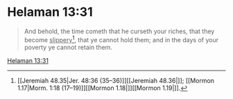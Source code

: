 # Helaman 13:31

> And behold, the time cometh that he curseth your riches, that they become <u>slippery</u>[^a], that ye cannot hold them; and in the days of your poverty ye cannot retain them.

[Helaman 13:31](https://www.churchofjesuschrist.org/study/scriptures/bofm/hel/13?lang=eng&id=p31#p31)


[^a]: [[Jeremiah 48.35|Jer. 48:36 (35–36)]][[Jeremiah 48.36|]]; [[Mormon 1.17|Morm. 1:18 (17–19)]][[Mormon 1.18|]][[Mormon 1.19|]].  
